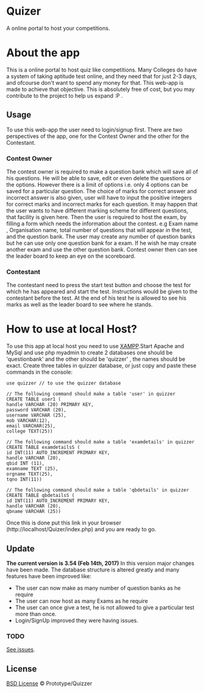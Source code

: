 # Quizer
A online portal to host your competitions.

# About the app
This is a online portal to host quiz like competitions. Many Colleges do have a system of taking aptitude test online, and they need that for just 2-3 days, and ofcourse don't want to spend any money for that. This web-app is made to achieve that objective. This is absolutely free of cost, but you may contribute to the project to help us expand :P .

## Usage
To use this web-app the user need to login/signup first.
There are two perspectives of the app, one for the Contest Owner and the other for the Contestant.

### Contest Owner
The contest owner is required to make a question bank which will save all of his questions. He will be able to save, edit or even delete the questions or the options. However there is a limit of options i.e. only 4 options can be saved for a particular question.
The choice of marks for correct answer and incorrect answer is also given, user will have to input the positive integers for correct marks and incorrect marks for each question. It may happen that the user wants to have different marking scheme for different questions, that facility is given here.
Then the user is required to host the exam, by filling a form which needs the information about the contest. e.g Exam name , Organisation name, total number of questions that will appear in the test, and the question bank. The user may create any number of question banks but he can use only one question bank for a exam. If he wish he may create another exam and use the other question bank.
Contest owner then can see the leader board to keep an eye on the scoreboard.

### Contestant
The contestant need to press the start test button and choose the test for which he has appeared and start the test.
Instructions would be given to the contestant before the test.
At the end of his test he is allowed to see his marks as well as the leader board to see where he stands.

# How to use at local Host?
To use this app at local host you need to use [XAMPP](https://www.apachefriends.org/index.html).Start Apache and MySql and use php myadmin to create 2 databases one should be 'questionbank' and the other should be 'quizzer' , the names should be exact.
Create three tables in quizzer database, or just copy and paste these commands in the console:

```
use quizzer // to use the quizzer database

// The following command should make a table 'user' in quizzer 
CREATE TABLE user1 (
handle VARCHAR (20) PRIMARY KEY,
password VARCHAR (20),
username VARCHAR (25),
mob VARCHAR(12),
email VARCHAR(25),
college TEXT(25))

// The following command should make a table 'examdetails' in quizzer
CREATE TABLE examdetailsS (
id INT(11) AUTO_INCREMENT PRIMARY KEY,
handle VARCHAR (20),
qbid INT (11),
examname TEXT (25),
orgname TEXT(25),
tqno INT(11))

// The following command should make a table 'qbdetails' in quizzer
CREATE TABLE qbdetailsS (
id INT(11) AUTO_INCREMENT PRIMARY KEY,
handle VARCHAR (20),
qbname VARCHAR (25))
```
Once this is done put this link in your browser (http://localhost/Quizer/index.php) and you are ready to go.


## Update 
**The current version is 3.54 (Feb 14th, 2017)**
In this version major changes have been made. The database structure is altered greatly and many features have been improved like:
- The user can now make as many number of question banks as he require
- The user can now host as many Exams as he require
- The user can once give a test, he is not allowed to give a particular test more than once.
- Login/SignUp improved they were having issues.

### TODO
[See issues](https://github.com/Nikhil-Wagh/Quizer/issues).

## License
[BSD License](https://opensource.org/licenses/BSD-3-Clause) © Prototype/Quizzer

